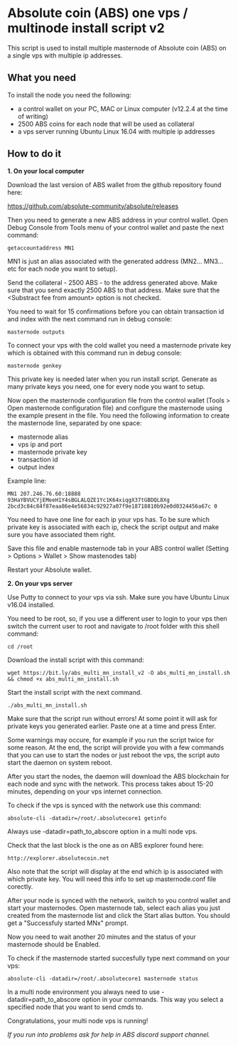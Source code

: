 # Absolute coin (ABS) one vps / multinode install script v2

This script is used to install multiple masternode of Absolute coin (ABS) on a single vps with multiple ip addresses.


## What you need

To install the node you need the following:
- a control wallet on your PC, MAC or Linux computer (v12.2.4 at the time of writing)
- 2500 ABS coins for each node that will be used as collateral
- a vps server running Ubuntu Linux 16.04 with multiple ip addresses


## How to do it


**1. On your local computer**

Download the last version of ABS wallet from the github repository found here:

https://github.com/absolute-community/absolute/releases

Then you need to generate a new ABS address in your control wallet. Open Debug Console from Tools menu of your control wallet and paste the next command:

	getaccountaddress MN1

MN1 is just an alias associated with the generated address (MN2... MN3... etc for each node you want to setup).

Send the collateral - 2500 ABS - to the address generated above. Make sure that you send exactly 2500 ABS to that address. Make sure that the \<Substract fee from amount\> option is not checked.

You need to wait for 15 confirmations before you can obtain transaction id and index with the next command run in debug console:

	masternode outputs

To connect your vps with the cold wallet you need a masternode private key which is obtained with this command run in debug console:

	masternode genkey

This private key is needed later when you run install script. Generate as many private keys you need, one for every node you want to setup.

Now open the masternode configuration file from the control wallet (Tools > Open masternode configuration file) and configure the masternode using the example present in the file.
You need the following information to create the masternode line, separated by one space:
- masternode alias
- vps ip and port
- masternode private key
- transaction id
- output index

Example line:

	MN1 207.246.76.60:18888 93HaYBVUCYjEMeeH1Y4sBGLALQZE1Yc1K64xiqgX37tGBDQL8Xg 2bcd3c84c84f87eaa86e4e56834c92927a07f9e18718810b92e0d0324456a67c 0

You need to have one line for each ip your vps has. To be sure which private key is associated with each ip, check the script output and make sure you have associated them right.

Save this file and enable masternode tab in your ABS control wallet (Setting > Options > Wallet > Show mastenodes tab)

Restart your Absolute wallet.


**2. On your vps server**

Use Putty to connect to your vps via ssh. Make sure you have Ubuntu Linux v16.04 installed.

You need to be root, so, if you use a different user to login to your vps then switch the current user to root and navigate to /root folder with this shell command:

	cd /root

Download the install script with this command:

	wget https://bit.ly/abs_multi_mn_install_v2 -O abs_multi_mn_install.sh && chmod +x abs_multi_mn_install.sh

Start the install script with the next command.

	./abs_multi_mn_install.sh

Make sure that the script run without errors! At some point it will ask for private keys you generated earlier. Paste one at a time and press Enter.

Some warnings may occure, for example if you run the script twice for some reason. At the end, the script will provide you with a few commands that you can use to start the nodes or just reboot the vps, the script auto start the daemon on system reboot.

After you start the nodes, the daemon will download the ABS blockchain for each node and sync with the network. This process takes about 15-20 minutes, depending on your vps internet connection.

To check if the vps is synced with the network use this command:

	absolute-cli -datadir=/root/.absolutecore1 getinfo

Always use -datadir=path_to_abscore option in a multi node vps.

Check that the last block is the one as on ABS explorer found here:

	http://explorer.absolutecoin.net

Also note that the script will display at the end which ip is associated with which private key. You will need this info to set up masternode.conf file corectly.

After your node is synced with the network, switch to you control wallet and start your masternodes. Open masternode tab, select each alias you just created from the masternode list and click the Start alias button. You should get a "Successfuly started MNx" prompt.

Now you need to wait another 20 minutes and the status of your masternode should be Enabled.

To check if the masternode started succesfully type next command on your vps:

	absolute-cli -datadir=/root/.absolutecore1 masternode status
	
In a multi node environment you always need to use -datadir=path_to_abscore option in your commands. This way you select a specified node that you want to send cmds to.


Congratulations, your multi node vps is running! 

*If you run into problems ask for help in ABS discord support channel.*
